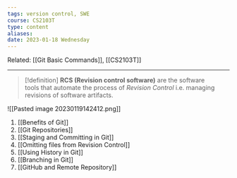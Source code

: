 ```yaml
---
tags: version control, SWE
course: CS2103T
type: content
aliases: 
date: 2023-01-18 Wednesday
---
```

Related: [[Git Basic Commands]], [[CS2103T]]
- - -

>[!definition]
> **RCS (Revision control software)** are the software tools that automate the process of _Revision Control_ i.e. managing revisions of software artifacts.

![[Pasted image 20230119142412.png]]

1. [[Benefits of Git]]
2. [[Git Repositories]]
3. [[Staging and Committing in Git]]
4. [[Omitting files from Revision Control]]
5. [[Using History in Git]] 
6. [[Branching in Git]]
7. [[GitHub and Remote Repository]]

